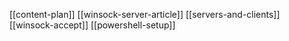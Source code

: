 [[content-plan]]
[[winsock-server-article]]
[[servers-and-clients]]
[[winsock-accept]]
[[powershell-setup]]